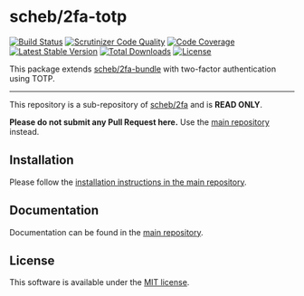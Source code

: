 scheb/2fa-totp
==============

[![Build Status](https://github.com/scheb/2fa/workflows/CI/badge.svg?branch=5.x)](https://github.com/scheb/2fa/actions?query=workflow%3ACI+branch%3A5.x)
[![Scrutinizer Code Quality](https://scrutinizer-ci.com/g/scheb/2fa/badges/quality-score.png?b=5.x)](https://scrutinizer-ci.com/g/scheb/2fa/?branch=5.x)
[![Code Coverage](https://scrutinizer-ci.com/g/scheb/2fa/badges/coverage.png?b=5.x)](https://scrutinizer-ci.com/g/scheb/2fa/?branch=5.x)
[![Latest Stable Version](https://poser.pugx.org/scheb/2fa-totp/v/stable.svg)](https://packagist.org/packages/scheb/2fa-totp)
[![Total Downloads](https://poser.pugx.org/scheb/2fa-totp/downloads)](https://packagist.org/packages/scheb/2fa-totp)
[![License](https://poser.pugx.org/scheb/2fa-totp/license.svg)](https://packagist.org/packages/scheb/2fa-totp)

This package extends [scheb/2fa-bundle](https://github.com/scheb/2fa-bundle) with two-factor authentication using TOTP.

---

This repository is a sub-repository of [scheb/2fa](https://github.com/scheb/2fa) and is **READ ONLY**.

**Please do not submit any Pull Request here.** Use the [main repository](https://github.com/scheb/2fa) instead.

Installation
------------
Please follow the [installation instructions in the main repository](https://github.com/scheb/2fa/blob/5.x/doc/installation.md).

Documentation
-------------
Documentation can be found in the [main repository](https://github.com/scheb/2fa/blob/5.x/doc/index.md).

License
-------
This software is available under the [MIT license](LICENSE).
